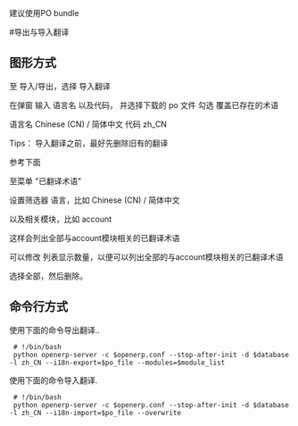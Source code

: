 

建议使用PO bundle


#导出与导入翻译

## 图形方式
至 导入/导出，选择 导入翻译

在弹窗
输入 语言名 以及代码， 并选择下载的 po 文件
勾选 覆盖已存在的术语

语言名  	Chinese (CN) / 简体中文
代码  	zh_CN
	

Tips：
导入翻译之前，最好先删除旧有的翻译


参考下面

至菜单 "已翻译术语"

设置筛选器
语言，比如 Chinese (CN) / 简体中文

以及相关模块，比如 account


这样会列出全部与account模块相关的已翻译术语


可以修改 列表显示数量，以便可以列出全部的与account模块相关的已翻译术语

选择全部，然后删除。


## 命令行方式

使用下面的命令导出翻译..

     # !/bin/bash
     python openerp-server -c $openerp.conf --stop-after-init -d $database -l zh_CN --i18n-export=$po_file --modules=$module_list
   
   
   


使用下面的命令导入翻译.

     # !/bin/bash
     python openerp-server -c $openerp.conf --stop-after-init -d $database -l zh_CN --i18n-import=$po_file --overwrite
   
   
   


